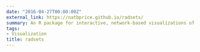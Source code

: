 ```yaml
---
date: "2016-04-27T00:00:00Z"
external_link: https://natbprice.github.io/radsets/
summary: An R package for interactive, network-based visualizations of overlapping sets.
tags:
- Visualization
title: radsets
---
```

